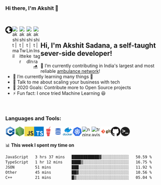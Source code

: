 ### Hi there, I'm Akshit 👋

<br />

[<img align="left" alt="akshit" width="22px" src="https://raw.githubusercontent.com/iconic/open-iconic/master/svg/globe.svg" />][website]
[<img align="left" alt="akshit | mail" width="22px" src="https://cdn.jsdelivr.net/npm/simple-icons@v3/icons/gmail.svg" />][mail]
[<img align="left" alt="akshit | Twitter" width="22px" src="https://cdn.jsdelivr.net/npm/simple-icons@v3/icons/twitter.svg" />][twitter]
[<img align="left" alt="akshit | LinkedIn" width="22px" src="https://cdn.jsdelivr.net/npm/simple-icons@v3/icons/linkedin.svg" />][linkedin]
[<img align="left" alt="akshit | Instagram" width="22px" src="https://cdn.jsdelivr.net/npm/simple-icons@v3/icons/docker.svg" />][docker]

<br />

## Hi, I'm Akshit Sadana, a self-taught sever-side developer!
- 🔭 I’m currently contributing in India's largest and most reliable [ambulance network][helpnow]!
- 🌱 I’m currently learning many things 🤣
- 💬 Talk to me about scaling your business with tech
- 🥅 2020 Goals: Contribute more to Open Source projects
- ⚡ Fun fact: I once tried Machine Learning :satisfied:

<br />

### Languages and Tools:

<img align="left" alt="cpp" height="30px" width="30px" src="https://raw.githubusercontent.com/github/explore/80688e429a7d4ef2fca1e82350fe8e3517d3494d/topics/cpp/cpp.png" />
<img align="left" alt="Node.js" height="30px" width="30px" src="https://raw.githubusercontent.com/github/explore/80688e429a7d4ef2fca1e82350fe8e3517d3494d/topics/nodejs/nodejs.png" />
<img align="left" alt="JavaScript" height="30px" width="30px" src="https://raw.githubusercontent.com/github/explore/80688e429a7d4ef2fca1e82350fe8e3517d3494d/topics/javascript/javascript.png" />
<img align="left" alt="TypeScript" height="30px" width="30px" src="https://raw.githubusercontent.com/github/explore/80688e429a7d4ef2fca1e82350fe8e3517d3494d/topics/typescript/typescript.png" />
<img align="left" alt="gulp" height="30px" width="30px" src="https://raw.githubusercontent.com/github/explore/80688e429a7d4ef2fca1e82350fe8e3517d3494d/topics/gulp/gulp.png" />
<img align="left" alt="SQL" height="30px" width="30px" src="https://raw.githubusercontent.com/github/explore/80688e429a7d4ef2fca1e82350fe8e3517d3494d/topics/sql/sql.png" />
<img align="left" alt="docker" height="30px" width="30px" src="https://raw.githubusercontent.com/github/explore/80688e429a7d4ef2fca1e82350fe8e3517d3494d/topics/docker/docker.png" />
<img align="left" alt="kubernetes" height="30px" width="30px" src="https://raw.githubusercontent.com/github/explore/80688e429a7d4ef2fca1e82350fe8e3517d3494d/topics/kubernetes/kubernetes.png" />
<img align="left" alt="nginx" height="30px" width="30px" src="https://logo.clearbit.com/nginx.com?size=300" />
<img align="left" alt="travis" height="30px" width="30px" src="https://logo.clearbit.com/travis-ci.com?size=300" />
<img align="left" alt="Git" height="30px" width="30px" src="https://raw.githubusercontent.com/github/explore/80688e429a7d4ef2fca1e82350fe8e3517d3494d/topics/git/git.png" />
<img align="left" alt="GitHub" height="30px" width="30px" src="https://raw.githubusercontent.com/github/explore/78df643247d429f6cc873026c0622819ad797942/topics/github/github.png" />
<img align="left" alt="terminal" height="30px" width="30px" src="https://raw.githubusercontent.com/github/explore/80688e429a7d4ef2fca1e82350fe8e3517d3494d/topics/terminal/terminal.png" />

<br />
<br />

📊 **This week I spent my time on**
<!--START_SECTION:waka-->
```text
JavaScript   3 hrs 37 mins   ████████████▓░░░░░░░░░░░░   50.59 % 
TypeScript   1 hr 12 mins    ████▒░░░░░░░░░░░░░░░░░░░░   16.75 % 
JSON         51 mins         ███░░░░░░░░░░░░░░░░░░░░░░   11.92 % 
Other        45 mins         ██▓░░░░░░░░░░░░░░░░░░░░░░   10.56 % 
C++          21 mins         █▒░░░░░░░░░░░░░░░░░░░░░░░   05.04 % 
```
<!--END_SECTION:waka-->
<!-- <img align="left" alt="akshit Github Stats" src="https://github-readme-stats.vercel.app/api?username=akshit8&show_icons=true&hide_border=true&count_private=true" />

<img align="left" alt="akshit top-lang Stats" src="https://github-readme-stats.vercel.app/api/top-langs/?username=anuraghazra&layout=compact" /> -->

[helpnow]: https://gethelpnow.in
[website]: https://github/akshit8.com
[mail]: mailto:akshitsadana@gmail.com
[twitter]: https://twitter.com
[linkedin]: https://www.linkedin.com/in/akshit-sadana-b051ab121/
[docker]: https://hub.docker.com/u/akshit8

